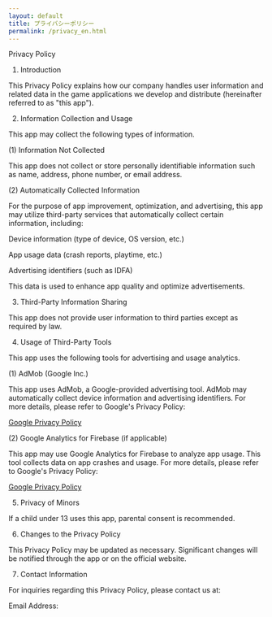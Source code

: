 ```yaml
---
layout: default
title: プライバシーポリシー
permalink: /privacy_en.html
---
```


Privacy Policy

1. Introduction

This Privacy Policy explains how our company handles user information and related data in the game applications we develop and distribute (hereinafter referred to as "this app").

2. Information Collection and Usage

This app may collect the following types of information.

(1) Information Not Collected

This app does not collect or store personally identifiable information such as name, address, phone number, or email address.

(2) Automatically Collected Information

For the purpose of app improvement, optimization, and advertising, this app may utilize third-party services that automatically collect certain information, including:

Device information (type of device, OS version, etc.)

App usage data (crash reports, playtime, etc.)

Advertising identifiers (such as IDFA)

This data is used to enhance app quality and optimize advertisements.

3. Third-Party Information Sharing

This app does not provide user information to third parties except as required by law.

4. Usage of Third-Party Tools

This app uses the following tools for advertising and usage analytics.

(1) AdMob (Google Inc.)

This app uses AdMob, a Google-provided advertising tool. AdMob may automatically collect device information and advertising identifiers.
For more details, please refer to Google's Privacy Policy:

[Google Privacy Policy](https://policies.google.com/technologies/ads)

(2) Google Analytics for Firebase (if applicable)

This app may use Google Analytics for Firebase to analyze app usage.
This tool collects data on app crashes and usage.
For more details, please refer to Google's Privacy Policy:

[Google Privacy Policy](https://policies.google.com/technologies/ads)

5. Privacy of Minors

If a child under 13 uses this app, parental consent is recommended.

6. Changes to the Privacy Policy

This Privacy Policy may be updated as necessary.
Significant changes will be notified through the app or on the official website.

7. Contact Information

For inquiries regarding this Privacy Policy, please contact us at:

Email Address: 
